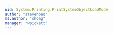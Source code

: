 ```yaml
---
uid: System.Printing.PrintSystemObjectLoadMode
author: "stevehoag"
ms.author: "shoag"
manager: "wpickett"
---
```

